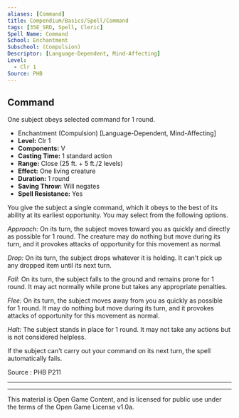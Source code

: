 ```yaml
---
aliases: [Command]
title: Compendium/Basics/Spell/Command
tags: [35E_SRD, Spell, Cleric]
Spell Name: Command
School: Enchantment
Subschool: (Compulsion)
Descriptor: [Language-Dependent, Mind-Affecting]
Level:
  - Clr 1
Source: PHB
---
```



## Command

One subject obeys selected command for 1 round.

*   Enchantment (Compulsion) [Language-Dependent, Mind-Affecting]
*   **Level:** Clr 1
*   **Components:** V
*   **Casting Time:** 1 standard action
*   **Range:** Close (25 ft. + 5 ft./2 levels)
*   **Effect:** One living creature
*   **Duration:** 1 round
*   **Saving Throw:** Will negates
*   **Spell Resistance:** Yes

<p>You give the subject a single command, which it obeys to the best of its ability at its earliest opportunity. You may select from the following options.</p><p><i>Approach:</i> On its turn, the subject moves toward you as quickly and directly as possible for 1 round. The creature may do nothing but move during its turn, and it provokes attacks of opportunity for this movement as normal.</p><p><i>Drop:</i> On its turn, the subject drops whatever it is holding. It can't pick up any dropped item until its next turn.</p><p><i>Fall:</i> On its turn, the subject falls to the ground and remains prone for 1 round. It may act normally while prone but takes any appropriate penalties.</p><p><i>Flee:</i> On its turn, the subject moves away from you as quickly as possible for 1 round. It may do nothing but move during its turn, and it provokes attacks of opportunity for this movement as normal.</p><p><i>Halt:</i> The subject stands in place for 1 round. It may not take any actions but is not considered helpless.</p><p>If the subject can't carry out your command on its next turn, the spell automatically fails.</p>

Source : PHB P211

---

---

This material is Open Game Content, and is licensed for public use under
the terms of the Open Game License v1.0a.
